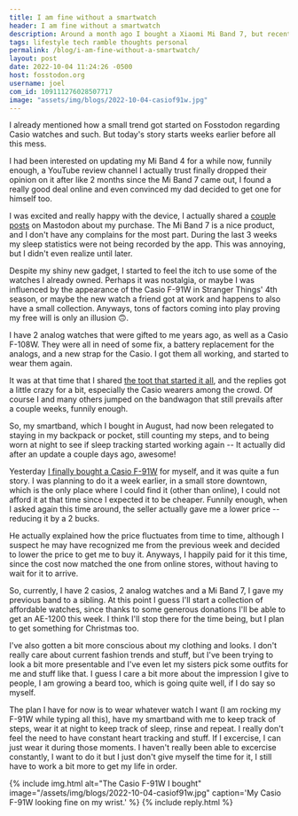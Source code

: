 ```yaml
---
title: I am fine without a smartwatch
header: I am fine without a smartwatch
description: Around a month ago I bought a Xiaomi Mi Band 7, but recently, I have used my older analog and digital watches more and more, and I've even bought some more, maybe they are enough for me?.
tags: lifestyle tech ramble thoughts personal
permalink: /blog/i-am-fine-without-a-smartwatch/
layout: post
date: 2022-10-04 11:24:26 -0500
host: fosstodon.org
username: joel
com_id: 109111276028507717
image: "assets/img/blogs/2022-10-04-casiof91w.jpg"
---
```


I already mentioned how a small trend got started on Fosstodon regarding Casio watches and such. But today's story starts weeks earlier before all this mess.

I had been interested on updating my Mi Band 4 for a while now, funnily enough, a YouTube review channel I actually trust finally dropped their opinion on it after like 2 months since the Mi Band 7 came out, I found a really good deal online and even convinced my dad decided to get one for himself too.

I was excited and really happy with the device, I actually shared a [couple](https://fosstodon.org/@joel/108816244718974430) [posts](https://fosstodon.org/@joel/108834538618643072) on Mastodon about my purchase. The Mi Band 7 is a nice product, and I don't have any complains for the most part. During the last 3 weeks my sleep statistics were not being recorded by the app. This was annoying, but I didn't even realize until later.

Despite my shiny new gadget, I started to feel the itch to use some of the watches I already owned. Perhaps it was nostalgia, or maybe I was influenced by the appearance of the Casio F-91W in Stranger Things' 4th season, or maybe the new watch a friend got at work and happens to also have a small collection. Anyways, tons of factors coming into play proving my free will is only an illusion 🙃.

I have 2 analog watches that were gifted to me years ago, as well as a Casio F-108W. They were all in need of some fix, a battery replacement for the analogs, and a new strap for the Casio. I got them all working, and started to wear them again.

It was at that time that I shared [the toot that started it all](https://fosstodon.org/@joel/109005194088466959), and the replies got a little crazy for a bit, especially the Casio wearers among the crowd. Of course I and many others jumped on the bandwagon that still prevails after a couple weeks, funnily enough.

So, my smartband, which I bought in August, had now been relegated to staying in my backpack or pocket, still counting my steps, and to being worn at night to see if sleep tracking started working again -- It actually did after an update a couple days ago, awesome!

Yesterday [I finally bought a Casio F-91W](https://fosstodon.org/@joel/109105603843409733) for myself, and it was quite a fun story. I was planning to do it a week earlier, in a small store downtown, which is the only place where I could find it (other than online), I could not afford it at that time since I expected it to be cheaper. Funnily enough, when I asked again this time around, the seller actually gave me a lower price -- reducing it by a 2 bucks.

He actually explained how the price fluctuates from time to time, although I suspect he may have recognized me from the previous week and decided to lower the price to get me to buy it. Anyways, I happily paid for it this time, since the cost now matched the one from online stores, without having to wait for it to arrive.

So, currently, I have 2 casios, 2 analog watches and a Mi Band 7, I gave my previous band to a sibling. At this point I guess I'll start a collection of affordable watches, since thanks to some generous donations I'll be able to get an AE-1200 this week. I think I'll stop there for the time being, but I plan to get something for Christmas too.

I've also gotten a bit more conscious about my clothing and looks. I don't really care about current fashion trends and stuff, but I've been trying to look a bit more presentable and I've even let my sisters pick some outfits for me and stuff like that. I guess I care a bit more about the impression I give to people, I am growing a beard too, which is going quite well, if I do say so myself.

The plan I have for now is to wear whatever watch I want (I am rocking my F-91W while typing all this), have my smartband with me to keep track of steps, wear it at night to keep track of sleep, rinse and repeat. I really don't feel the need to have constant heart tracking and stuff. If I excercise, I can just wear it during those moments. I haven't really been able to excercise constantly, I want to do it but I just don't give myself the time for it, I still have to work a bit more to get my life in order.

{% include img.html alt="The Casio F-91W I bought" image="/assets/img/blogs/2022-10-04-casiof91w.jpg" caption='My Casio F-91W looking fine on my wrist.' %}
{% include reply.html %}

